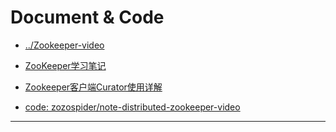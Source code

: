 # Document & Code

* [../Zookeeper-video](https://github.com/zozospider/note/blob/master/distributed/ZooKeeper/ZooKeeper-video.md)

* [ZooKeeper学习笔记](https://my.oschina.net/xianggao?tab=newest&catalogId=3412352)

* [Zookeeper客户端Curator使用详解](https://www.jianshu.com/p/70151fc0ef5d)

* [code: zozospider/note-distributed-zookeeper-video](https://github.com/zozospider/note-distributed-zookeeper-video)

---
